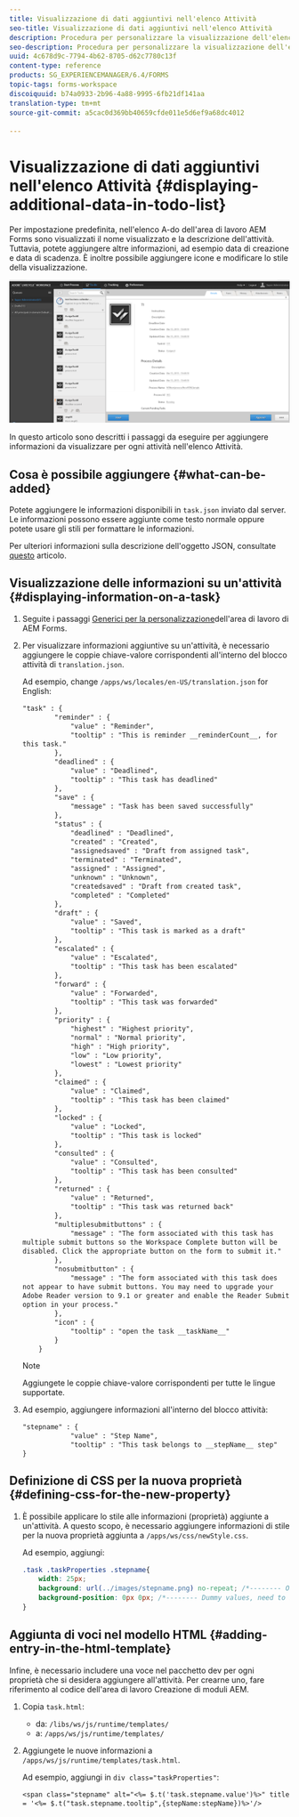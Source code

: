 ```yaml
---
title: Visualizzazione di dati aggiuntivi nell'elenco Attività
seo-title: Visualizzazione di dati aggiuntivi nell'elenco Attività
description: Procedura per personalizzare la visualizzazione dell'elenco A dell'area di lavoro di LiveCycle AEM Forms per visualizzare ulteriori informazioni oltre a quelle predefinite.
seo-description: Procedura per personalizzare la visualizzazione dell'elenco A dell'area di lavoro di LiveCycle AEM Forms per visualizzare ulteriori informazioni oltre a quelle predefinite.
uuid: 4c678d9c-7794-4b62-8705-d62c7780c13f
content-type: reference
products: SG_EXPERIENCEMANAGER/6.4/FORMS
topic-tags: forms-workspace
discoiquuid: b74a0933-2b96-4a88-9995-6fb21df141aa
translation-type: tm+mt
source-git-commit: a5cac0d369bb40659cfde011e5d6ef9a68dc4012

---
```



# Visualizzazione di dati aggiuntivi nell&#39;elenco Attività {#displaying-additional-data-in-todo-list}

Per impostazione predefinita, nell&#39;elenco A-do dell&#39;area di lavoro AEM Forms sono visualizzati il nome visualizzato e la descrizione dell&#39;attività. Tuttavia, potete aggiungere altre informazioni, ad esempio data di creazione e data di scadenza. È inoltre possibile aggiungere icone e modificare lo stile della visualizzazione.

![Vedere la scheda Attività di HTML Workspace che mostra la configurazione predefinita](assets/html-todo-list.png)

In questo articolo sono descritti i passaggi da eseguire per aggiungere informazioni da visualizzare per ogni attività nell&#39;elenco Attività.

## Cosa è possibile aggiungere {#what-can-be-added}

Potete aggiungere le informazioni disponibili in `task.json` inviato dal server. Le informazioni possono essere aggiunte come testo normale oppure potete usare gli stili per formattare le informazioni.

Per ulteriori informazioni sulla descrizione dell&#39;oggetto JSON, consultate [questo](/help/forms/using/html-workspace-json-object-description.md) articolo.

## Visualizzazione delle informazioni su un&#39;attività {#displaying-information-on-a-task}

1. Seguite i passaggi [Generici per la personalizzazione](/help/forms/using/generic-steps-html-workspace-customization.md)dell&#39;area di lavoro di AEM Forms.
1. Per visualizzare informazioni aggiuntive su un&#39;attività, è necessario aggiungere le coppie chiave-valore corrispondenti all&#39;interno del blocco attività di `translation.json`.

   Ad esempio, change `/apps/ws/locales/en-US/translation.json` for English:

   ```
   "task" : {
           "reminder" : {
               "value" : "Reminder",
               "tooltip" : "This is reminder __reminderCount__, for this task."
           },
           "deadlined" : {
               "value" : "Deadlined",
               "tooltip" : "This task has deadlined"
           },
           "save" : {
               "message" : "Task has been saved successfully"
           },
           "status" : {
               "deadlined" : "Deadlined",
               "created" : "Created",
               "assignedsaved" : "Draft from assigned task",
               "terminated" : "Terminated",
               "assigned" : "Assigned",
               "unknown" : "Unknown",
               "createdsaved" : "Draft from created task",
               "completed" : "Completed"
           },
           "draft" : {
               "value" : "Saved",
               "tooltip" : "This task is marked as a draft"
           },
           "escalated" : {
               "value" : "Escalated",
               "tooltip" : "This task has been escalated"
           },
           "forward" : {
               "value" : "Forwarded",
               "tooltip" : "This task was forwarded"
           },
           "priority" : {
               "highest" : "Highest priority",
               "normal" : "Normal priority",
               "high" : "High priority",
               "low" : "Low priority",
               "lowest" : "Lowest priority"
           },
           "claimed" : {
               "value" : "Claimed",
               "tooltip" : "This task has been claimed"
           },
           "locked" : {
               "value" : "Locked",
               "tooltip" : "This task is locked"
           },
           "consulted" : {
               "value" : "Consulted",
               "tooltip" : "This task has been consulted"
           },
           "returned" : {
               "value" : "Returned",
               "tooltip" : "This task was returned back"
           },
           "multiplesubmitbuttons" : {
               "message" : "The form associated with this task has multiple submit buttons so the Workspace Complete button will be disabled. Click the appropriate button on the form to submit it."
           },
           "nosubmitbutton" : {
               "message" : "The form associated with this task does not appear to have submit buttons. You may need to upgrade your Adobe Reader version to 9.1 or greater and enable the Reader Submit option in your process."
           },
           "icon" : {
               "tooltip" : "open the task __taskName__"
           }
       }
   ```

   >[!NOTE]
   >
   >Aggiungete le coppie chiave-valore corrispondenti per tutte le lingue supportate.

1. Ad esempio, aggiungere informazioni all&#39;interno del blocco attività:

   ```
   "stepname" : {
               "value" : "Step Name",
               "tooltip" : "This task belongs to __stepName__ step"
   }
   ```

## Definizione di CSS per la nuova proprietà {#defining-css-for-the-new-property}

1. È possibile applicare lo stile alle informazioni (proprietà) aggiunte a un&#39;attività. A questo scopo, è necessario aggiungere informazioni di stile per la nuova proprietà aggiunta a `/apps/ws/css/newStyle.css`.

   Ad esempio, aggiungi:

   ```css
   .task .taskProperties .stepname{
       width: 25px;
       background: url(../images/stepname.png) no-repeat; /*-------- Or just reuse background image / image-sprite defined .task .taskProperties span of style.css---------------------*/
       background-position: 0px 0px; /*-------- Dummy values, need to be configured as per user background image / image-sprite ---------------------*/
   }
   ```

## Aggiunta di voci nel modello HTML {#adding-entry-in-the-html-template}

Infine, è necessario includere una voce nel pacchetto dev per ogni proprietà che si desidera aggiungere all&#39;attività. Per crearne uno, fare riferimento al codice dell&#39;area di lavoro Creazione di moduli AEM.

1. Copia `task.html`:

   * da: `/libs/ws/js/runtime/templates/`
   * a: `/apps/ws/js/runtime/templates/`

1. Aggiungete le nuove informazioni a `/apps/ws/js/runtime/templates/task.html`.

   Ad esempio, aggiungi in `div class="taskProperties"`:

   ```
   <span class="stepname" alt="<%= $.t('task.stepname.value')%>" title = '<%= $.t("task.stepname.tooltip",{stepName:stepName})%>'/>
   ```
